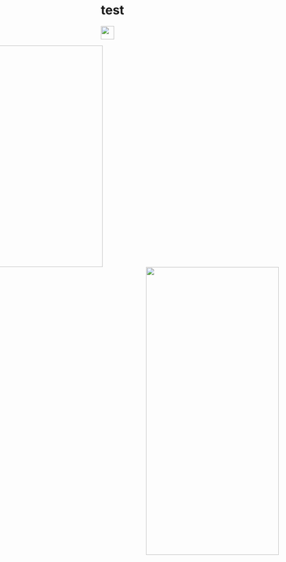 # test

[<img style="margin-right: 30px" src=bar.svg height=30>](https://github.com/Abdl2000/test/blob/main/TNO%20logo.jpg)



<img style="margin-right: 500px" align="right" src="https://github.com/RelentlessRDS/INNO-TNO/blob/main/assets/TNO%20logo.jpg" height=500>

<div align="center">
  <span><img src="[./loginScreen.jpg](https://github.com/RelentlessRDS/INNO-TNO/blob/main/assets/TNO%20logo.jpg)" height=650 width=300 /></span>
</div>
